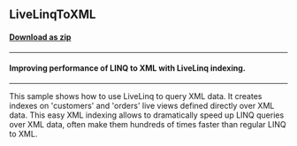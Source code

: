 ## LiveLinqToXML
#### [Download as zip](https://grapecity.github.io/DownGit/#/home?url=https://github.com/GrapeCity/ComponentOne-WinForms-Samples/tree/master/NetFramework\DataSource\CS\LiveLinq\HowTo\Indexing\LiveLinqToXML)
____
#### Improving performance of LINQ to XML with LiveLinq indexing.
____
This sample shows how to use LiveLinq to query XML data. It creates indexes on 'customers' and 'orders' live views defined directly over XML data.
This easy XML indexing allows to dramatically speed up LINQ queries over XML data, often make them hundreds of times faster than regular LINQ to XML.
